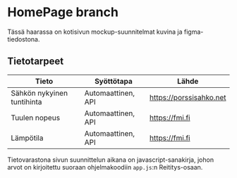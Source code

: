 # HomePage branch
Tässä haarassa on kotisivun mockup-suunnitelmat kuvina ja figma-tiedostona. 

## Tietotarpeet
Tieto | Syöttötapa | Lähde|
|----|----|----|
Sähkön nykyinen tuntihinta | Automaattinen, API | https://porssisahko.net
Tuulen nopeus | Automaattinen, API| https://fmi.fi
Lämpötila | Automaattinen, API| https://fmi.fi

Tietovarastona sivun suunnittelun aikana on javascript-sanakirja, johon arvot on kirjoitettu suoraan ohjelmakoodiin `app.js`:n Reititys-osaan.

